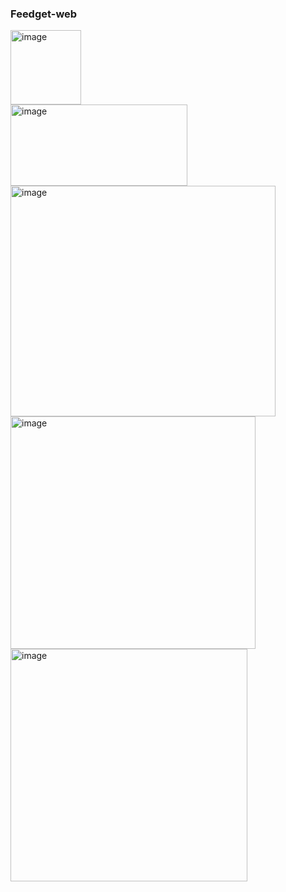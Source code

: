 <h3>Feedget-web</h3>


<img width="113" height="119" alt="image" src="https://github.com/user-attachments/assets/312084ec-cbdc-4d57-88b9-84febe1d7b4f" />

</br>

<img width="283" height="130" alt="image" src="https://github.com/user-attachments/assets/d12234d0-9c80-41f8-9b43-8cb4ed34614d" />

</br>

<img width="424" height="369" alt="image" src="https://github.com/user-attachments/assets/72791886-81ab-4ae6-8ce4-b2e6564c1a0a" />

</br>

<img width="392" height="372" alt="image" src="https://github.com/user-attachments/assets/a5348fa6-d491-4a07-afc9-d7797b40205b" />

</br>

<img width="379" height="372" alt="image" src="https://github.com/user-attachments/assets/dc254553-f7f8-4cdc-a1b3-839ffe1f1bbc" />
